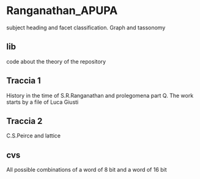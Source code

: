 # Ranganathan_APUPA
subject heading and facet classification. Graph and tassonomy

## lib
code about the theory of the repository
## Traccia 1
History in the time of S.R.Ranganathan and prolegomena part Q. The work starts by a file of Luca Giusti
## Traccia 2
C.S.Peirce and lattice



## cvs
All possible combinations of a word of 8 bit and a word of 16 bit


